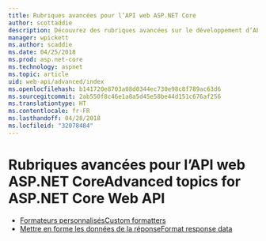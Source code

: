 ```yaml
---
title: Rubriques avancées pour l’API web ASP.NET Core
author: scottaddie
description: Découvrez des rubriques avancées sur le développement d’API web ASP.NET Core.
manager: wpickett
ms.author: scaddie
ms.date: 04/25/2018
ms.prod: asp.net-core
ms.technology: aspnet
ms.topic: article
uid: web-api/advanced/index
ms.openlocfilehash: b141720e8703a08d0344ec730e98c8f789ac63d6
ms.sourcegitcommit: 2ab550f8c46e1a8a5d45e58be44d151c676af256
ms.translationtype: HT
ms.contentlocale: fr-FR
ms.lasthandoff: 04/28/2018
ms.locfileid: "32078484"
---
```

# <a name="advanced-topics-for-aspnet-core-web-api"></a><span data-ttu-id="429fe-103">Rubriques avancées pour l’API web ASP.NET Core</span><span class="sxs-lookup"><span data-stu-id="429fe-103">Advanced topics for ASP.NET Core Web API</span></span>

* [<span data-ttu-id="429fe-104">Formateurs personnalisés</span><span class="sxs-lookup"><span data-stu-id="429fe-104">Custom formatters</span></span>](xref:web-api/advanced/custom-formatters)
* [<span data-ttu-id="429fe-105">Mettre en forme les données de la réponse</span><span class="sxs-lookup"><span data-stu-id="429fe-105">Format response data</span></span>](xref:web-api/advanced/formatting)